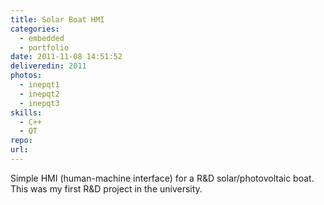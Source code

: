 ```yaml
---
title: Solar Boat HMI
categories:
  - embedded
  - portfolio
date: 2011-11-08 14:51:52
deliveredin: 2011
photos:
  - inepqt1
  - inepqt2
  - inepqt3
skills:
  - C++
  - QT
repo:
url:
---
```

Simple HMI (human-machine interface) for a R&D solar/photovoltaic boat. This was my first R&D project in the university.
